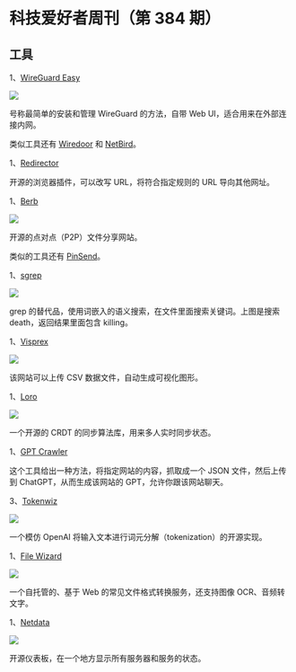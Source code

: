 # 科技爱好者周刊（第 384 期）

## 工具

1、[WireGuard Easy](https://github.com/wg-easy/wg-easy)

![](https://cdn.beekka.com/blogimg/asset/202506/bg2025060108.webp)

号称最简单的安装和管理 WireGuard 的方法，自带 Web UI，适合用来在外部连接内网。

类似工具还有 [Wiredoor](https://github.com/wiredoor/wiredoor) 和 [NetBird](https://github.com/netbirdio/netbird)。

1、[Redirector](https://github.com/einaregilsson/Redirector)

开源的浏览器插件，可以改写 URL，将符合指定规则的 URL 导向其他网址。

1、[Berb](https://github.com/nihaocami/berb)

![](https://cdn.beekka.com/blogimg/asset/202506/bg2025060202.webp)

开源的点对点（P2P）文件分享网站。

类似的工具还有 [PinSend](https://pinsend.app/)。

1、[sgrep](https://github.com/arunsupe/semantic-grep)

![](https://cdn.beekka.com/blogimg/asset/202407/bg2024072803.webp)

grep 的替代品，使用词嵌入的语义搜索，在文件里面搜索关键词。上图是搜索 death，返回结果里面包含 killing。

1、[Visprex](https://visprex.com/)

![](https://cdn.beekka.com/blogimg/asset/202411/bg2024111013.webp)

该网站可以上传 CSV 数据文件，自动生成可视化图形。

1、[Loro](https://www.loro.dev/)

![](https://cdn.beekka.com/blogimg/asset/202311/bg2023111321.webp)

一个开源的 CRDT 的同步算法库，用来多人实时同步状态。

1、[GPT Crawler](https://github.com/BuilderIO/gpt-crawler)

这个工具给出一种方法，将指定网站的内容，抓取成一个 JSON 文件，然后上传到 ChatGPT，从而生成该网站的 GPT，允许你跟该网站聊天。

3、[Tokenwiz](https://github.com/1rgs/tokenwiz)

![](https://cdn.beekka.com/blogimg/asset/202311/bg2023111305.webp)

一个模仿 OpenAI 将输入文本进行词元分解（tokenization）的开源实现。

1、[File Wizard](https://github.com/LoredCast)

![](https://cdn.beekka.com/blogimg/asset/202510/bg2025100202.webp)

一个自托管的、基于 Web 的常见文件格式转换服务，还支持图像 OCR、音频转文字。

1、[Netdata](https://github.com/netdata/netdata)

![](https://cdn.beekka.com/blogimg/asset/202509/bg2025092707.webp)

开源仪表板，在一个地方显示所有服务器和服务的状态。
